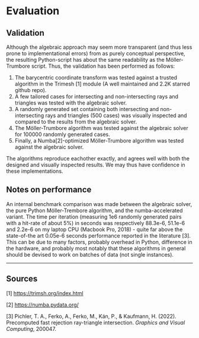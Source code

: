 # Evaluation

## Validation 

Although the algebraic approach may seem more transparent (and thus less prone to implementational errors) from as purely conceptual perspective, the resulting Python-script has about the same readability as the Möller-Trumbore script. Thus, the validation has been performed as follows:

1. The barycentric coordinate transform was tested against a trusted algorithm in the Trimesh [1] module (A well maintained and 2.2K starred github repo). 
2. A few tailored cases for intersecting and non-intersecting rays and triangles was tested with the algebraic solver.
3. A randomly generated set containing both intersecting and non-intersecting rays and triangles (500 cases) was visually inspected and compared to the results from the algebraic solver.  
4. The Möller-Trumbore algorithm was tested against the algebraic solver for 100000 randomly generated cases.
5. Finally, a Numba[2]-optimized Möller-Trumbore algorithm was tested against the algebraic solver.

The algorithms reproduce eachother exactly, and agrees well with both the designed and visually inspected results. We may thus have confidence in these implementations.

## Notes on performance

An internal benchmark comparison was made between the algebraic solver, the pure Python Möller-Trembore algorithm, and the numba-accelerated variant. The time per iteration (measuring 1e6 randomly generated pairs with a hit-rate of about 5%) in seconds was respectively 88.3e-6, 51.1e-6 and 2.2e-6 on my laptop CPU (Macbook Pro, 2018) - quite far above the state-of-the art 0.05e-6 seconds performance reported in the literature [3]. This can be due to many factors, probably overhead in Python, difference in the hardware, and probably most notably that these algorithms in general should be devised to work on batches of data (not single instances). 



---

## Sources

[1] https://trimsh.org/index.html

[2] https://numba.pydata.org/

[3] Pichler, T. A., Ferko, A., Ferko, M., Kán, P., & Kaufmann, H. (2022). Precomputed fast rejection ray-triangle intersection. _Graphics and Visual Computing_, 200047.

